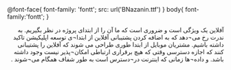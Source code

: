 <html>
<head>
@font-face{
font-family: 'fontt';
src: url('BNazanin.ttf')
}
body{
font-family:'fontt';
}
</head>
<body>

<p dir="rtl">
آفلاین یک ویژگی است و ضروری است که ما آن را از ابتدای پروژه در نظر بگیریم. به ندرت رخ می¬دهد که به اضافه کردن پشتیبانی آفلاین از ابتدا¬ی توسعه اپلیکیشن تاکید داشته باشیم. مشتریان موبایل از ابتدا طوری طراحی می شوند که آفلاین را پشتیبانی کنند که اجازه دسترسی وقتی که هیچ برقراری ارتباطی امکان¬پذیر نیست وجود داشته باشد. و داده¬ها زمانی که اینترنت در¬دسترس است به طور شفاف همگام می¬شوند   .


</p>
</body>
</html>

